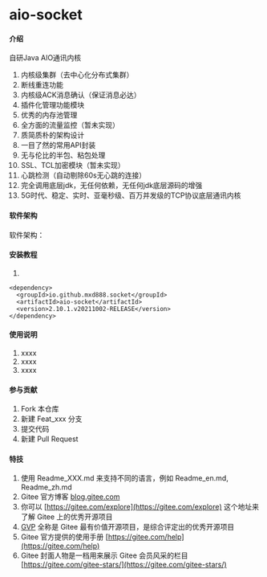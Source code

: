 # aio-socket

#### 介绍
自研Java AIO通讯内核<br/>
1. 内核级集群（去中心化分布式集群）
2. 断线重连功能
3. 内核级ACK消息确认（保证消息必达）
4. 插件化管理功能模块
5. 优秀的内存池管理
6. 全方面的流量监控（暂未实现）
7. 质简质朴的架构设计
8. 一目了然的常用API封装
9. 无与伦比的半包、粘包处理
10. SSL、TCL加密模块（暂未实现）
11. 心跳检测（自动剔除60s无心跳的连接）
12. 完全调用底层jdk，无任何依赖，无任何jdk底层源码的增强
13. 5G时代、稳定、实时、亚毫秒级、百万并发级的TCP协议底层通讯内核

#### 软件架构
软件架构：


#### 安装教程

1.  
~~~
<dependency>
  <groupId>io.github.mxd888.socket</groupId>
  <artifactId>aio-socket</artifactId>
  <version>2.10.1.v20211002-RELEASE</version>
</dependency>
~~~
#### 使用说明

1.  xxxx
2.  xxxx
3.  xxxx

#### 参与贡献

1.  Fork 本仓库
2.  新建 Feat_xxx 分支
3.  提交代码
4.  新建 Pull Request


#### 特技

1.  使用 Readme\_XXX.md 来支持不同的语言，例如 Readme\_en.md, Readme\_zh.md
2.  Gitee 官方博客 [blog.gitee.com](https://blog.gitee.com)
3.  你可以 [https://gitee.com/explore](https://gitee.com/explore) 这个地址来了解 Gitee 上的优秀开源项目
4.  [GVP](https://gitee.com/gvp) 全称是 Gitee 最有价值开源项目，是综合评定出的优秀开源项目
5.  Gitee 官方提供的使用手册 [https://gitee.com/help](https://gitee.com/help)
6.  Gitee 封面人物是一档用来展示 Gitee 会员风采的栏目 [https://gitee.com/gitee-stars/](https://gitee.com/gitee-stars/)
